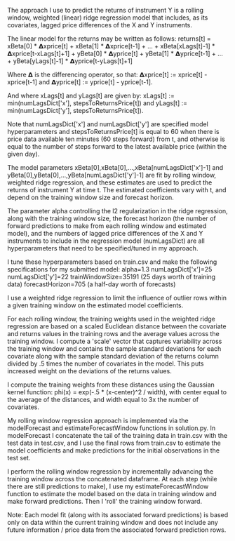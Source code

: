 The approach I use to predict the returns of instrument Y is a rolling window, weighted (linear) ridge regression model
    that includes, as its covariates, lagged price differences of the X and Y instruments.

The linear model for the returns may be written as follows:
    returns[t] = xBeta[0] * 𝝙xprice[t] + xBeta[1] * 𝝙xprice[t-1] + ... + xBeta[xLags[t]-1] * 𝝙xprice[t-xLags[t]+1]
               + yBeta[0] * 𝝙yprice[t] + yBeta[1] * 𝝙yprice[t-1] + ... + yBeta[yLags[t]-1] * 𝝙yprice[t-yLags[t]+1]

Where 𝝙 is the differencing operator, so that:
    		𝝙xprice[t] := xprice[t] - xprice[t-1]
	and  	𝝙yprice[t] := yprice[t] - yprice[t-1].

And where xLags[t] and yLags[t] are given by:
    		xLags[t] := min(numLagsDict['x'], stepsToReturnsPrice[t])
    and	    yLags[t] := min(numLagsDict['y'], stepsToReturnsPrice[t]).

Note that numLagsDict['x'] and numLagsDict['y'] are specified model hyperparameters and stepsToReturnsPrice[t] is equal to
    60 when there is price data available ten minutes (60 steps forward) from t, and otherwise is equal to the number of
    steps forward to the latest available price (within the given day).

The model parameters xBeta[0],xBeta[0],...,xBeta[numLagsDict['x']-1] and yBeta[0],yBeta[0],...,yBeta[numLagsDict['y']-1]
    are fit by rolling window, weighted ridge regression, and these estimates are used to predict the returns of instrument
    Y at time t. The estimated coefficients vary with t, and depend on the training window size and forecast horizon.

The parameter alpha controlling the l2 regularization in the ridge regression, along with the training window size, the
    forecast horizon (the number of forward predictions to make from each rolling window and estimated model), and
    the numbers of lagged price differences of the X and Y instruments to include in the regression model (numLagsDict) are
    all hyperparameters that need to be specified/tuned in my approach.

I tune these hyperparameters based on train.csv and make the following specifications for my submitted model:
		alpha=1.3
		numLagsDict['x']=25
		numLagsDict['y']=22
		trainWindowSize=35191    (25 days worth of training data)
		forecastHorizon=705      (a half-day worth of forecasts)	

I use a weighted ridge regression to limit the influence of outlier rows within a given training window on the estimated model
    coefficients.

For each rolling window, the training weights used in the weighted ridge regression are based on a scaled Euclidean distance
    between the covariate and returns values in the training rows and the average values across the training window. I
    compute a 'scale' vector that captures variability across the training window and contains the sample standard deviations
    for each covariate along with the sample standard deviation of the returns column divided by .5 times the number of
    covariates in the model. This puts increased weight on the deviations of the returns values.

I compute the training weights from these distances using the Gaussian kernel function:
		phi(x) = exp(-.5 * (x-center)^2 / width),
    with center equal to the average of the distances, and width equal to 3x the number of covariates.

My rolling window regression approach is implemented via the modelForecast and estimateForecastWindow functions in solution.py.
    In modelForecast I concatenate the tail of the training data in train.csv with the test data in test.csv, and I use the final
    rows from train.csv to estimate the model coefficients and make predictions for the initial observations in the test set.

I perform the rolling window regression by incrementally advancing the training window across the concatenated dataframe.
    At each step (while there are still predictions to make), I use my estimateForecastWindow function to estimate the model
    based on the data in training window and make forward predictions. Then I 'roll' the training window forward.

Note: Each model fit (along with its associated forward predictions) is based only on data within the current training window and
    does not include any future information / price data from the associated forward prediction rows.
